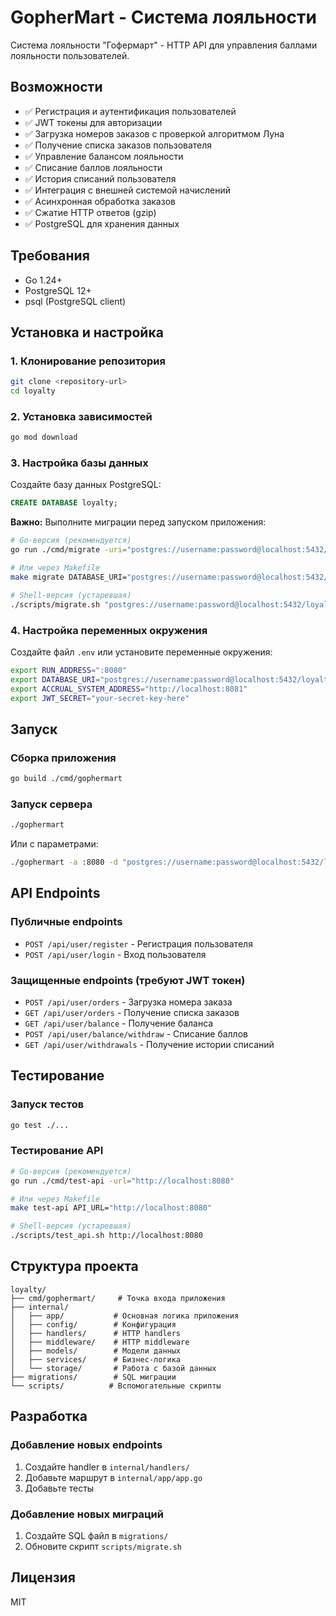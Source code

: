 # GopherMart - Система лояльности

Система лояльности "Гофермарт" - HTTP API для управления баллами лояльности пользователей.

## Возможности

- ✅ Регистрация и аутентификация пользователей
- ✅ JWT токены для авторизации
- ✅ Загрузка номеров заказов с проверкой алгоритмом Луна
- ✅ Получение списка заказов пользователя
- ✅ Управление балансом лояльности
- ✅ Списание баллов лояльности
- ✅ История списаний пользователя
- ✅ Интеграция с внешней системой начислений
- ✅ Асинхронная обработка заказов
- ✅ Сжатие HTTP ответов (gzip)
- ✅ PostgreSQL для хранения данных

## Требования

- Go 1.24+
- PostgreSQL 12+
- psql (PostgreSQL client)

## Установка и настройка

### 1. Клонирование репозитория
```bash
git clone <repository-url>
cd loyalty
```

### 2. Установка зависимостей
```bash
go mod download
```

### 3. Настройка базы данных

Создайте базу данных PostgreSQL:
```sql
CREATE DATABASE loyalty;
```

**Важно:** Выполните миграции перед запуском приложения:
```bash
# Go-версия (рекомендуется)
go run ./cmd/migrate -uri="postgres://username:password@localhost:5432/loyalty?sslmode=disable"

# Или через Makefile
make migrate DATABASE_URI="postgres://username:password@localhost:5432/loyalty?sslmode=disable"

# Shell-версия (устаревшая)
./scripts/migrate.sh "postgres://username:password@localhost:5432/loyalty?sslmode=disable"
```

### 4. Настройка переменных окружения

Создайте файл `.env` или установите переменные окружения:

```bash
export RUN_ADDRESS=":8080"
export DATABASE_URI="postgres://username:password@localhost:5432/loyalty?sslmode=disable"
export ACCRUAL_SYSTEM_ADDRESS="http://localhost:8081"
export JWT_SECRET="your-secret-key-here"
```

## Запуск

### Сборка приложения
```bash
go build ./cmd/gophermart
```

### Запуск сервера
```bash
./gophermart
```

Или с параметрами:
```bash
./gophermart -a :8080 -d "postgres://username:password@localhost:5432/loyalty?sslmode=disable" -r "http://localhost:8081"
```

## API Endpoints

### Публичные endpoints
- `POST /api/user/register` - Регистрация пользователя
- `POST /api/user/login` - Вход пользователя

### Защищенные endpoints (требуют JWT токен)
- `POST /api/user/orders` - Загрузка номера заказа
- `GET /api/user/orders` - Получение списка заказов
- `GET /api/user/balance` - Получение баланса
- `POST /api/user/balance/withdraw` - Списание баллов
- `GET /api/user/withdrawals` - Получение истории списаний

## Тестирование

### Запуск тестов
```bash
go test ./...
```

### Тестирование API
```bash
# Go-версия (рекомендуется)
go run ./cmd/test-api -url="http://localhost:8080"

# Или через Makefile
make test-api API_URL="http://localhost:8080"

# Shell-версия (устаревшая)
./scripts/test_api.sh http://localhost:8080
```

## Структура проекта

```
loyalty/
├── cmd/gophermart/     # Точка входа приложения
├── internal/
│   ├── app/           # Основная логика приложения
│   ├── config/        # Конфигурация
│   ├── handlers/      # HTTP handlers
│   ├── middleware/    # HTTP middleware
│   ├── models/        # Модели данных
│   ├── services/      # Бизнес-логика
│   └── storage/       # Работа с базой данных
├── migrations/        # SQL миграции
└── scripts/          # Вспомогательные скрипты
```

## Разработка

### Добавление новых endpoints
1. Создайте handler в `internal/handlers/`
2. Добавьте маршрут в `internal/app/app.go`
3. Добавьте тесты

### Добавление новых миграций
1. Создайте SQL файл в `migrations/`
2. Обновите скрипт `scripts/migrate.sh`

## Лицензия

MIT
